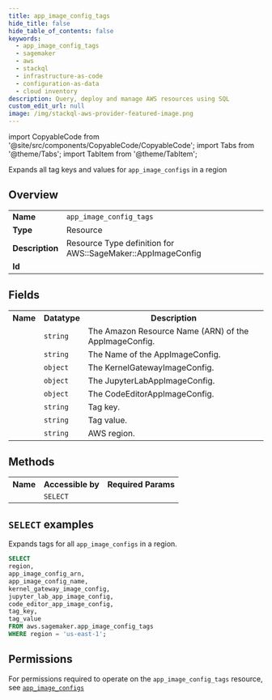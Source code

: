 ```yaml
---
title: app_image_config_tags
hide_title: false
hide_table_of_contents: false
keywords:
  - app_image_config_tags
  - sagemaker
  - aws
  - stackql
  - infrastructure-as-code
  - configuration-as-data
  - cloud inventory
description: Query, deploy and manage AWS resources using SQL
custom_edit_url: null
image: /img/stackql-aws-provider-featured-image.png
---
```


import CopyableCode from '@site/src/components/CopyableCode/CopyableCode';
import Tabs from '@theme/Tabs';
import TabItem from '@theme/TabItem';

Expands all tag keys and values for <code>app_image_configs</code> in a region

## Overview
<table>
<tbody>
<tr><td><b>Name</b></td><td><code>app_image_config_tags</code></td></tr>
<tr><td><b>Type</b></td><td>Resource</td></tr>
<tr><td><b>Description</b></td><td>Resource Type definition for AWS::SageMaker::AppImageConfig</td></tr>
<tr><td><b>Id</b></td><td><CopyableCode code="aws.sagemaker.app_image_config_tags" /></td></tr>
</tbody>
</table>

## Fields
<table>
<tbody>
<tr><th>Name</th><th>Datatype</th><th>Description</th></tr><tr><td><CopyableCode code="app_image_config_arn" /></td><td><code>string</code></td><td>The Amazon Resource Name (ARN) of the AppImageConfig.</td></tr>
<tr><td><CopyableCode code="app_image_config_name" /></td><td><code>string</code></td><td>The Name of the AppImageConfig.</td></tr>
<tr><td><CopyableCode code="kernel_gateway_image_config" /></td><td><code>object</code></td><td>The KernelGatewayImageConfig.</td></tr>
<tr><td><CopyableCode code="jupyter_lab_app_image_config" /></td><td><code>object</code></td><td>The JupyterLabAppImageConfig.</td></tr>
<tr><td><CopyableCode code="code_editor_app_image_config" /></td><td><code>object</code></td><td>The CodeEditorAppImageConfig.</td></tr>
<tr><td><CopyableCode code="tag_key" /></td><td><code>string</code></td><td>Tag key.</td></tr>
<tr><td><CopyableCode code="tag_value" /></td><td><code>string</code></td><td>Tag value.</td></tr>
<tr><td><CopyableCode code="region" /></td><td><code>string</code></td><td>AWS region.</td></tr>
</tbody>
</table>

## Methods

<table>
<tbody>
  <tr>
    <th>Name</th>
    <th>Accessible by</th>
    <th>Required Params</th>
  </tr>
  <tr>
    <td><CopyableCode code="list_resources" /></td>
    <td><code>SELECT</code></td>
    <td><CopyableCode code="region" /></td>
  </tr>
</tbody>
</table>

## `SELECT` examples
Expands tags for all <code>app_image_configs</code> in a region.
```sql
SELECT
region,
app_image_config_arn,
app_image_config_name,
kernel_gateway_image_config,
jupyter_lab_app_image_config,
code_editor_app_image_config,
tag_key,
tag_value
FROM aws.sagemaker.app_image_config_tags
WHERE region = 'us-east-1';
```


## Permissions

For permissions required to operate on the <code>app_image_config_tags</code> resource, see <a href="/services/sagemaker/app_image_configs/#permissions"><code>app_image_configs</code></a>

